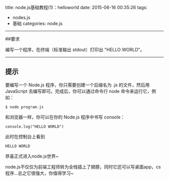 title: node.js基础教程(1)：helloworld
date: 2015-06-16 00:35:26
tags:
- nodes.js
- 基础
categories: node.js
-------
##要求

编写一个程序，在终端（标准输出 stdout）打印出 "HELLO WORLD"。

-------------------------------------------------------------------------------

## 提示

要编写一个 Node.js 程序，你只需要创建一个后缀名为 .js 的文件，然后用 JavaScript
去编写即可。完成后，你可以通过命令行 node 命令来运行它，例如：

    $ node program.js

和浏览器一样，你可以在你的 Node.js 程序中书写 console：

    console.log("HELLO WORLD")

此时在控制台上看到 
	
	HELLO WORLD

恭喜正式进入node.js世界~

node.js不仅仅为前端工程师转为全栈插上了翅膀，同时它还可以写桌面app，cs程序...总之它很强大，你值得学习~